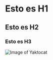 # Esto es H1
## Esto es H2
### Esto es H3


![Image of Yaktocat](https://octodex.github.com/images/yaktocat.png)
